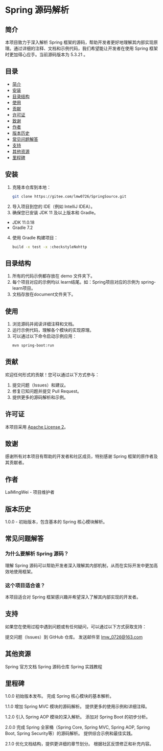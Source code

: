 # Spring 源码解析

## 简介

本项目致力于深入解析 Spring 框架的源码，帮助开发者更好地理解其内部实现原理。通过详细的注释、文档和示例代码，我们希望能让开发者在使用
Spring 框架时更加得心应手。当前源码版本为 5.3.21 。

## 目录

- [简介](#简介)
- [安装](#安装)
- [目录结构](#目录结构)
- [使用](#使用)
- [贡献](#贡献)
- [许可证](#许可证)
- [致谢](#致谢)
- [作者](#作者)
- [版本历史](#版本历史)
- [常见问题解答](#常见问题解答)
- [支持](#支持)
- [其他资源](#其他资源)
- [里程碑](#里程碑)

## 安装

1. 克隆本仓库到本地：
   ```sh
   git clone https://gitee.com/lmw0726/SpringSource.git

2. 导入项目到您的 IDE（例如 IntelliJ IDEA）。
3. 确保您已安装 JDK 11 及以上版本和 Gradle。
- JDK 11.0.18
- Gradle 7.2

4. 使用 Gradle 构建项目：
   ```sh
   build -x test -x :checkstyleNohttp

## 目录结构

1. 所有的代码示例都存放在 demo 文件夹下。
2. 每个项目对应的示例均以 learn结尾。如：Spring项目对应的示例为 spring-learn项目。
3. 文档存放在document文件夹下。

## 使用

1. 浏览源码并阅读详细注释和文档。
2. 运行示例代码，理解各个模块的实现原理。
3. 可以通过以下命令启动示例应用：
   ```sh
   mvn spring-boot:run

## 贡献

欢迎任何形式的贡献！您可以通过以下方式参与：

1. 提交问题（Issues）和建议。
2. 修复已知问题并提交 Pull Request。
3. 提供更多的源码解析和示例。

## 许可证

本项目采用 [Apache License 2](https://www.apache.org/licenses/LICENSE-2.0)。

## 致谢

感谢所有对本项目有帮助的开发者和社区成员，特别感谢 Spring 框架的原作者及其贡献者。

## 作者

LaiMingWei - 项目维护者

## 版本历史

1.0.0 - 初始版本，包含基本的 Spring 核心模块解析。

## 常见问题解答

### 为什么要解析 Spring 源码？

理解 Spring 源码可以帮助开发者深入理解其内部机制，从而在实际开发中更加高效地使用框架。

### 这个项目适合谁？

本项目适合对 Spring 框架感兴趣并希望深入了解其内部实现的开发者。

## 支持

如果您在使用过程中遇到问题或有任何疑问，可以通过以下方式获取支持：

提交问题（Issues）到 GitHub 仓库。
发送邮件至 lmw_0726@163.com

## 其他资源

Spring 官方文档
Spring 源码仓库
Spring 实践教程

## 里程碑

1.0.0
初始版本发布。
完成 Spring 核心模块的基本解析。

1.1.0
增加 Spring MVC 模块的源码解析。
提供更多的使用示例和详细注释。

1.2.0
引入 Spring AOP 模块的深入解析。
添加对 Spring Boot 的初步分析。

2.0.0
完成 Spring 全家桶（Spring Core, Spring MVC, Spring AOP, Spring Boot, Spring Security等）的源码解析。
提供综合示例和最佳实践。

2.1.0
优化文档结构，提供更详细的章节划分。
根据社区反馈修正和补充内容。